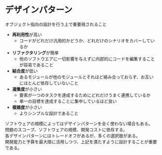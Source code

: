 # デザインパターン
オブジェクト指向の設計を行う上で重要視されること
- **再利用性**が高い
  - コードがどれだけ汎用的かどうか、どれだけのシナリオをカバーしているか
- **リファクタリング**が簡単
  - 他のソフトウエアに一切影響を与えずに内部的にコードを編集することが容易であること
- **結合度**が低い
  - あるモジュールが他のモジュールとそれほど絡み合っておらず、お互いにほとんど依存していないこと
- **凝集度**が小さい
  - 要素が一つのタスクを達成するためにどれだけうまく連携しているか
  - 単一の目標を達成することに集中しているほど良い
- **複雑度**が小さい
  - よりシンプルな設計であること

ソフトウェアの規模によってはデザインパターンを全く使わない場合もある。  
問題のスコープ、ソフトウェアの規模、開発コストに依存する。  
各デザインパターンにはトレードオフがあるが、多くの選択肢がある。  
開発能力と予算を最大限に活用しつつ、上記を満たすように設計することが重要である。
